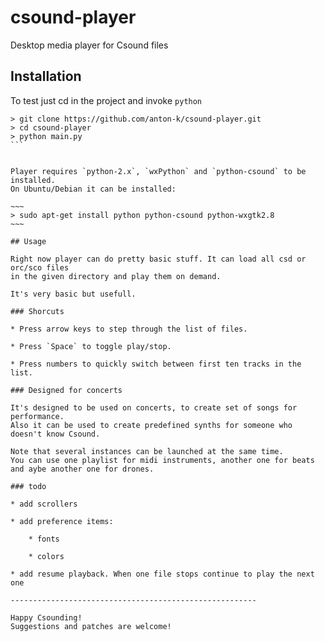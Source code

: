 # csound-player
Desktop media player for Csound files

## Installation

To test just cd in the project and invoke `python`

````
> git clone https://github.com/anton-k/csound-player.git
> cd csound-player
> python main.py
```


Player requires `python-2.x`, `wxPython` and `python-csound` to be installed.
On Ubuntu/Debian it can be installed:

~~~
> sudo apt-get install python python-csound python-wxgtk2.8
~~~

## Usage

Right now player can do pretty basic stuff. It can load all csd or orc/sco files
in the given directory and play them on demand.

It's very basic but usefull. 

### Shorcuts

* Press arrow keys to step through the list of files. 

* Press `Space` to toggle play/stop.

* Press numbers to quickly switch between first ten tracks in the list.

### Designed for concerts

It's designed to be used on concerts, to create set of songs for performance. 
Also it can be used to create predefined synths for someone who doesn't know Csound.

Note that several instances can be launched at the same time.
You can use one playlist for midi instruments, another one for beats
and aybe another one for drones.

### todo

* add scrollers

* add preference items:

    * fonts
    
    * colors
    
* add resume playback. When one file stops continue to play the next one

-------------------------------------------------------

Happy Csounding!
Suggestions and patches are welcome!



